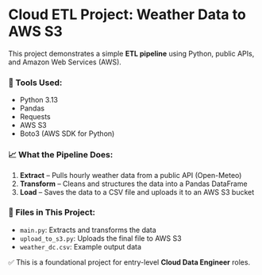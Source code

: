 # Cloud ETL Project: Weather Data to AWS S3

This project demonstrates a simple **ETL pipeline** using Python, public APIs, and Amazon Web Services (AWS).

### 🔧 Tools Used:
- Python 3.13
- Pandas
- Requests
- AWS S3
- Boto3 (AWS SDK for Python)

### 📈 What the Pipeline Does:
1. **Extract** – Pulls hourly weather data from a public API (Open-Meteo)
2. **Transform** – Cleans and structures the data into a Pandas DataFrame
3. **Load** – Saves the data to a CSV file and uploads it to an AWS S3 bucket

### 📁 Files in This Project:
- `main.py`: Extracts and transforms the data
- `upload_to_s3.py`: Uploads the final file to AWS S3
- `weather_dc.csv`: Example output data

✅ This is a foundational project for entry-level **Cloud Data Engineer** roles.
